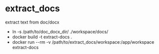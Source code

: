# extract_docs
extract text from doc/docx

- ln -s /path/to/doc_docx_dir/ ./workspace/docs/
- docker build -t extract-docs .
- docker run --rm -v /path/to/extract_docs/workspace:/app/workspace extract-docs